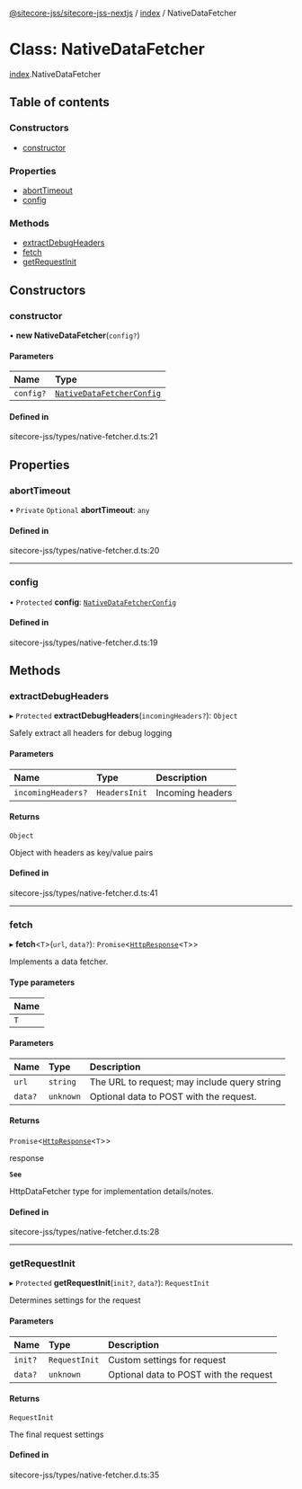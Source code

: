 [@sitecore-jss/sitecore-jss-nextjs](../README.md) / [index](../modules/index.md) / NativeDataFetcher

# Class: NativeDataFetcher

[index](../modules/index.md).NativeDataFetcher

## Table of contents

### Constructors

- [constructor](index.NativeDataFetcher.md#constructor)

### Properties

- [abortTimeout](index.NativeDataFetcher.md#aborttimeout)
- [config](index.NativeDataFetcher.md#config)

### Methods

- [extractDebugHeaders](index.NativeDataFetcher.md#extractdebugheaders)
- [fetch](index.NativeDataFetcher.md#fetch)
- [getRequestInit](index.NativeDataFetcher.md#getrequestinit)

## Constructors

### constructor

• **new NativeDataFetcher**(`config?`)

#### Parameters

| Name | Type |
| :------ | :------ |
| `config?` | [`NativeDataFetcherConfig`](../modules/index.md#nativedatafetcherconfig) |

#### Defined in

sitecore-jss/types/native-fetcher.d.ts:21

## Properties

### abortTimeout

• `Private` `Optional` **abortTimeout**: `any`

#### Defined in

sitecore-jss/types/native-fetcher.d.ts:20

___

### config

• `Protected` **config**: [`NativeDataFetcherConfig`](../modules/index.md#nativedatafetcherconfig)

#### Defined in

sitecore-jss/types/native-fetcher.d.ts:19

## Methods

### extractDebugHeaders

▸ `Protected` **extractDebugHeaders**(`incomingHeaders?`): `Object`

Safely extract all headers for debug logging

#### Parameters

| Name | Type | Description |
| :------ | :------ | :------ |
| `incomingHeaders?` | `HeadersInit` | Incoming headers |

#### Returns

`Object`

Object with headers as key/value pairs

#### Defined in

sitecore-jss/types/native-fetcher.d.ts:41

___

### fetch

▸ **fetch**\<`T`\>(`url`, `data?`): `Promise`\<[`HttpResponse`](../interfaces/index.HttpResponse.md)\<`T`\>\>

Implements a data fetcher.

#### Type parameters

| Name |
| :------ |
| `T` |

#### Parameters

| Name | Type | Description |
| :------ | :------ | :------ |
| `url` | `string` | The URL to request; may include query string |
| `data?` | `unknown` | Optional data to POST with the request. |

#### Returns

`Promise`\<[`HttpResponse`](../interfaces/index.HttpResponse.md)\<`T`\>\>

response

**`See`**

HttpDataFetcher<T> type for implementation details/notes.

#### Defined in

sitecore-jss/types/native-fetcher.d.ts:28

___

### getRequestInit

▸ `Protected` **getRequestInit**(`init?`, `data?`): `RequestInit`

Determines settings for the request

#### Parameters

| Name | Type | Description |
| :------ | :------ | :------ |
| `init?` | `RequestInit` | Custom settings for request |
| `data?` | `unknown` | Optional data to POST with the request |

#### Returns

`RequestInit`

The final request settings

#### Defined in

sitecore-jss/types/native-fetcher.d.ts:35
